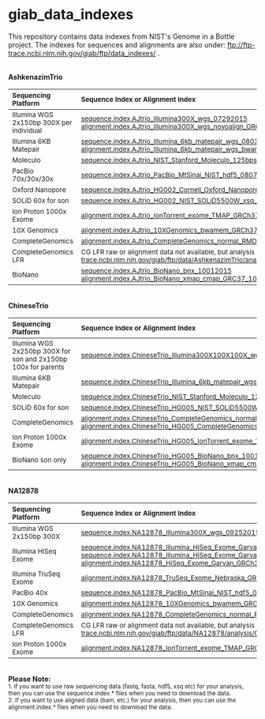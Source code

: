 # giab_data_indexes
This repository contains data indexes from NIST's Genome in a Bottle project. The indexes for sequences and alignments are also under:  ftp://ftp-trace.ncbi.nlm.nih.gov/giab/ftp/data_indexes/ .

<br />
<strong>AshkenazimTrio</strong><br />

| <sub>**Sequencing Platform**</sub> | <sub>**Sequence Index or Alignment Index**</sub> |
| :-------- | :------ |
| <sub>Illumina WGS 2x150bp 300X per individual </sub> | <sub>[sequence.index.AJtrio_Illumina300X_wgs_07292015](https://github.com/genome-in-a-bottle/giab_data_indexes/blob/master/AshkenazimTrio/sequence.index.AJtrio_Illumina300X_wgs_07292015)                [alignment.index.AJtrio_Illumina300X_wgs_novoalign_GRCh37_GRCh38_NHGRI_07282015](https://github.com/genome-in-a-bottle/giab_data_indexes/blob/master/AshkenazimTrio/alignment.index.AJtrio_Illumina300X_wgs_novoalign_GRCh37_GRCh38_NHGRI_07282015)</sub> |
| <sub>Illumina 6KB Matepair </sub> | <sub>[sequence.index.AJtrio_Illumina_6kb_matepair_wgs_08032015](https://github.com/genome-in-a-bottle/giab_data_indexes/blob/master/AshkenazimTrio/sequence.index.AJtrio_Illumina_6kb_matepair_wgs_08032015) [alignment.index.AJtrio_Illumina_6kb_matepair_wgs_bwamem_GRCh37_07302015](https://github.com/genome-in-a-bottle/giab_data_indexes/blob/master/AshkenazimTrio/alignment.index.AJtrio_Illumina_6kb_matepair_wgs_bwamem_GRCh37_07302015)</sub> |
| <sub>Moleculo</sub> | <sub>[sequence.index.AJtrio_NIST_Stanford_Moleculo_125bps_08042015](https://github.com/genome-in-a-bottle/giab_data_indexes/blob/master/AshkenazimTrio/sequence.index.AJtrio_NIST_Stanford_Moleculo_125bps_08042015)</sub> |
| <sub>PacBio 70x/30x/30x</sub> | <sub>[sequence.index.AJtrio_PacBio_MtSinai_NIST_hdf5_08072015](https://github.com/genome-in-a-bottle/giab_data_indexes/blob/master/AshkenazimTrio/sequence.index.AJtrio_PacBio_MtSinai_NIST_hdf5_08072015)</sub> |
| <sub>Oxford Nanopore</sub> | <sub>[sequence.index.AJtrio_HG002_Cornell_Oxford_Nanopore_06232015](https://github.com/genome-in-a-bottle/giab_data_indexes/blob/master/AshkenazimTrio/sequence.index.AJtrio_HG002_Cornell_Oxford_Nanopore_06232015)</sub> |
| <sub>SOLiD 60x for son</sub> | <sub>[sequence.index.AJtrio_HG002_NIST_SOLiD5500W_xsq_09042015](https://github.com/genome-in-a-bottle/giab_data_indexes/blob/master/AshkenazimTrio/sequence.index.AJtrio_HG002_NIST_SOLiD5500W_xsq_09042015)</sub> |
| <sub>Ion Proton 1000x Exome</sub> | <sub>[alignment.index.AJtrio_IonTorrent_exome_TMAP_GRCh37_07292015](https://github.com/genome-in-a-bottle/giab_data_indexes/blob/master/AshkenazimTrio/alignment.index.AJtrio_IonTorrent_exome_TMAP_GRCh37_07292015)</sub> |
| <sub>10X Genomics</sub> | <sub>[alignment.index.AJtrio_10XGenomics_bwamem_GRCh37_08142015](https://github.com/genome-in-a-bottle/giab_data_indexes/blob/master/AshkenazimTrio/alignment.index.AJtrio_10XGenomics_bwamem_GRCh37_08142015)</sub> |
| <sub>CompleteGenomics</sub> | <sub>[alignment.index.AJtrio_CompleteGenomics_normal_RMDNA_EvidenceBams_GRCh37_09282015](https://github.com/genome-in-a-bottle/giab_data_indexes/blob/master/AshkenazimTrio/alignment.index.AJtrio_CompleteGenomics_normal_RMDNA_EvidenceBams_GRCh37_09282015) </sub> |
| <sub>CompleteGenomics LFR</sub> | <sub>CG LFR raw or alignment data not available, but analysis results available under: ftp://ftp-trace.ncbi.nlm.nih.gov/giab/ftp/data/AshkenazimTrio/analysis/CompleteGenomics_newLFR_CGAtools_06122015/ </sub> |
| <sub>BioNano</sub> | <sub>[sequence.index.AJtrio_BioNano_bnx_10012015](https://github.com/genome-in-a-bottle/giab_data_indexes/blob/master/AshkenazimTrio/sequence.index.AJtrio_BioNano_bnx_10012015) <br /> [alignment.index.AJtrio_BioNano_xmap_cmap_GRC37_10012015](https://github.com/genome-in-a-bottle/giab_data_indexes/blob/master/AshkenazimTrio/alignment.index.AJtrio_BioNano_xmap_cmap_GRC37_10012015) </sub> |

<br />
<strong>ChineseTrio</strong><br /> 

| <sub>**Sequencing Platform**</sub> | <sub>**Sequence Index or Alignment Index**</sub> |
| :-------- | :------ |
| <sub>Illumina WGS 2x250bp 300X for son and 2x150bp 100x for parents </sub> | <sub>[sequence.index.ChineseTrio_Illumina300X100X100X_wgs_09232015](https://github.com/genome-in-a-bottle/giab_data_indexes/blob/master/ChineseTrio/sequence.index.ChineseTrio_Illumina300X100X100X_wgs_09232015)</sub> | 
| <sub>Illumina 6KB Matepair </sub> | <sub>[sequence.index.ChineseTrio_Illumina_6kb_matepair_wgs_09232015](https://github.com/genome-in-a-bottle/giab_data_indexes/blob/master/ChineseTrio/sequence.index.ChineseTrio_Illumina_6kb_matepair_wgs_09232015)</sub> | 
| <sub>Moleculo</sub> | <sub>[sequence.index.ChineseTrio_NIST_Stanford_Moleculo_125bps_09232015](https://github.com/genome-in-a-bottle/giab_data_indexes/blob/master/ChineseTrio/sequence.index.ChineseTrio_NIST_Stanford_Moleculo_125bps_09232015)</sub> |
| <sub>SOLiD 60x for son</sub> | <sub>[sequence.index.ChineseTrio_HG005_NIST_SOLiD5500W_xsq_09042015](https://github.com/genome-in-a-bottle/giab_data_indexes/blob/master/ChineseTrio/sequence.index.ChineseTrio_HG005_NIST_SOLiD5500W_xsq_09042015)</sub> |
| <sub>CompleteGenomics </sub> | <sub>[alignment.index.ChineseTrio_CompleteGenomics_normal_RMDNA_EvidenceBams_GRCh37_09282015](https://github.com/genome-in-a-bottle/giab_data_indexes/blob/master/ChineseTrio/alignment.index.ChineseTrio_CompleteGenomics_normal_RMDNA_EvidenceBams_GRCh37_09282015) [alignment.index.ChineseTrio_HG005_CompleteGenomics_normal_cellsDNA_EvidenceBams_GRCh37_09282015](https://github.com/genome-in-a-bottle/giab_data_indexes/blob/master/ChineseTrio/alignment.index.ChineseTrio_HG005_CompleteGenomics_normal_cellsDNA_EvidenceBams_GRCh37_09282015)</sub> | 
| <sub>Ion Proton 1000x Exome </sub> | <sub>[alignment.index.ChineseTrio_HG005_IonTorrent_exome_TMAP_GRCh37_09232015](https://github.com/genome-in-a-bottle/giab_data_indexes/blob/master/ChineseTrio/alignment.index.ChineseTrio_HG005_IonTorrent_exome_TMAP_GRCh37_09232015)</sub> | 
| <sub>BioNano son only</sub> | <sub>[sequence.index.ChineseTrio_HG005_BioNano_bnx_10012015](https://github.com/genome-in-a-bottle/giab_data_indexes/blob/master/ChineseTrio/sequence.index.ChineseTrio_HG005_BioNano_bnx_10012015) <br /> [alignment.index.ChineseTrio_HG005_BioNano_xmap_cmap_GRC37_10012015](https://github.com/genome-in-a-bottle/giab_data_indexes/blob/master/ChineseTrio/alignment.index.ChineseTrio_HG005_BioNano_xmap_cmap_GRC37_10012015) </sub> |

<br />
<strong>NA12878</strong><br />

| <sub>**Sequencing Platform**</sub> | <sub>**Sequence Index or Alignment Index**</sub> |
| :-------- | :------ |
| <sub>Illumina WGS 2x150bp 300X </sub> | <sub>[sequence.index.NA12878_Illumina300X_wgs_09252015](https://github.com/genome-in-a-bottle/giab_data_indexes/blob/master/NA12878/sequence.index.NA12878_Illumina300X_wgs_09252015)</sub> |
| <sub>Illumina HiSeq Exome</sub> | <sub>[sequence.index.NA12878_Illumina_HiSeq_Exome_Garvan_fastq_09252015](https://github.com/genome-in-a-bottle/giab_data_indexes/blob/master/NA12878/sequence.index.NA12878_Illumina_HiSeq_Exome_Garvan_fastq_09252015) [sequence.index.NA12878_Illumina_HiSeq_Exome_Garvan_trimmed_fastq_09252015](https://github.com/genome-in-a-bottle/giab_data_indexes/blob/master/NA12878/sequence.index.NA12878_Illumina_HiSeq_Exome_Garvan_trimmed_fastq_09252015) [alignment.index.NA12878_HiSeq_Exome_Garvan_GRCh37_09252015](https://github.com/genome-in-a-bottle/giab_data_indexes/blob/master/NA12878/alignment.index.NA12878_HiSeq_Exome_Garvan_GRCh37_09252015)</sub> |
| <sub>Illumina TruSeq Exome</sub> | <sub>[alignment.index.NA12878_TruSeq_Exome_Nebraska_GRCh37_09252015](https://github.com/genome-in-a-bottle/giab_data_indexes/blob/master/NA12878/alignment.index.NA12878_TruSeq_Exome_Nebraska_GRCh37_09252015)</sub> |
| <sub>PacBio 40x</sub> | <sub>[sequence.index.NA12878_PacBio_MtSinai_NIST_hdf5_08182015](https://github.com/genome-in-a-bottle/giab_data_indexes/blob/master/NA12878/sequence.index.NA12878_PacBio_MtSinai_NIST_hdf5_08182015)</sub> |
| <sub>10X Genomics</sub> | <sub>[alignment.index.NA12878_10XGenomics_bwamem_GRCh37_08142015](https://github.com/genome-in-a-bottle/giab_data_indexes/blob/master/NA12878/alignment.index.NA12878_10XGenomics_bwamem_GRCh37_08142015)</sub> | 
| <sub>CompleteGenomics</sub> | <sub>[alignment.index.NA12878_CompleteGenomics_normal_RMDNA_EvidenceBams_GRCh37_09282015](https://github.com/genome-in-a-bottle/giab_data_indexes/blob/master/NA12878/alignment.index.NA12878_CompleteGenomics_normal_RMDNA_EvidenceBams_GRCh37_09282015) </sub> | 
| <sub>CompleteGenomics LFR</sub> | <sub>CG LFR raw or alignment data not available, but analysis results available under: ftp://ftp-trace.ncbi.nlm.nih.gov/giab/ftp/data/NA12878/analysis/CompleteGenomics_newLFR_CGAtools_06122015/ </sub> | 
| <sub>Ion Proton 1000x Exome</sub> | <sub>[alignment.index.NA12878_IonTorrent_exome_TMAP_GRCh37_09252015](https://github.com/genome-in-a-bottle/giab_data_indexes/blob/master/NA12878/alignment.index.NA12878_IonTorrent_exome_TMAP_GRCh37_09252015)</sub> |



<br />
<strong>Please Note:</strong><br />
<sub>1. If you want to use raw sequencing data (fastq, fasta, hdf5, xsq etc) for your analysis, then you can use the sequence.index.* files when you need to download the data.</sub>
<br />
<sub>2. If you want to use aligned data (bam, etc.) for your analysis, then you can use the alignment.index.* files when you need to download the data.</sub>


